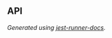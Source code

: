 <!-- docks-start -->

## API

_Generated using [jest-runner-docs](https://npmjs.com/package/jest-runner-docs)._

<!-- docks-end -->
